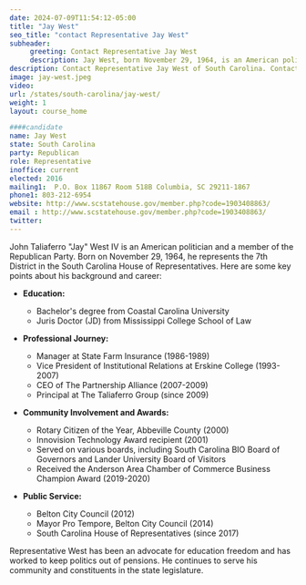 ```yaml
---
date: 2024-07-09T11:54:12-05:00
title: "Jay West"
seo_title: "contact Representative Jay West"
subheader:
     greeting: Contact Representative Jay West
     description: Jay West, born November 29, 1964, is an American politician from the Republican Party. He serves as a member of the South Carolina House of Representatives, representing District 7. He assumed office on November 14, 2016.
description: Contact Representative Jay West of South Carolina. Contact information for Jay West includes email address, phone number, and mailing address.
image: jay-west.jpeg
video:
url: /states/south-carolina/jay-west/
weight: 1
layout: course_home

####candidate
name: Jay West
state: South Carolina
party: Republican
role: Representative
inoffice: current
elected: 2016
mailing1:  P.O. Box 11867 Room 518B Columbia, SC 29211-1867
phone1: 803-212-6954
website: http://www.scstatehouse.gov/member.php?code=1903408863/
email : http://www.scstatehouse.gov/member.php?code=1903408863/
twitter: 
---
```

John Taliaferro "Jay" West IV is an American politician and a member of the Republican Party. Born on November 29, 1964, he represents the 7th District in the South Carolina House of Representatives. Here are some key points about his background and career:

- **Education:**
  - Bachelor's degree from Coastal Carolina University
  - Juris Doctor (JD) from Mississippi College School of Law

- **Professional Journey:**
  - Manager at State Farm Insurance (1986-1989)
  - Vice President of Institutional Relations at Erskine College (1993-2007)
  - CEO of The Partnership Alliance (2007-2009)
  - Principal at The Taliaferro Group (since 2009)

- **Community Involvement and Awards:**
  - Rotary Citizen of the Year, Abbeville County (2000)
  - Innovision Technology Award recipient (2001)
  - Served on various boards, including South Carolina BIO Board of Governors and Lander University Board of Visitors
  - Received the Anderson Area Chamber of Commerce Business Champion Award (2019-2020)

- **Public Service:**
  - Belton City Council (2012)
  - Mayor Pro Tempore, Belton City Council (2014)
  - South Carolina House of Representatives (since 2017)

Representative West has been an advocate for education freedom and has worked to keep politics out of pensions. He continues to serve his community and constituents in the state legislature.
